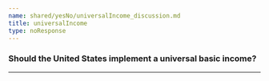 ```yaml
---
name: shared/yesNo/universalIncome_discussion.md
title: universalIncome
type: noResponse
---
```


### Should the United States implement a universal basic income?

---

